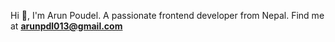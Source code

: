 Hi 👋, I'm Arun Poudel.
A passionate frontend developer from Nepal.
Find me at **arunpdl013@gmail.com**



